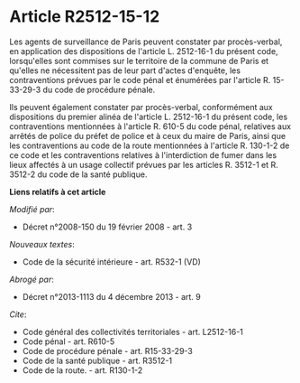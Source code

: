 # Article R2512-15-12

Les agents de surveillance de Paris peuvent constater par procès-verbal, en application des dispositions de l'article L.
2512-16-1 du présent code, lorsqu'elles sont commises sur le territoire de la commune de Paris et qu'elles ne nécessitent pas
de leur part d'actes d'enquête, les contraventions prévues par le code pénal et énumérées par l'article R. 15-33-29-3 du code
de procédure pénale. 

Ils peuvent également constater par procès-verbal, conformément aux dispositions du premier alinéa de l'article L. 2512-16-1
du présent code, les contraventions mentionnées à l'article R. 610-5 du code pénal, relatives aux arrêtés de police du préfet
de police et à ceux du maire de Paris, ainsi que les contraventions au code de la route mentionnées à l'article R. 130-1-2 de
ce code et les contraventions relatives à l'interdiction de fumer dans les lieux affectés à un usage collectif prévues par
les articles R. 3512-1 et R. 3512-2 du code de la santé publique.

**Liens relatifs à cet article**

_Modifié par_:

  - Décret n°2008-150 du 19 février 2008 - art. 3

_Nouveaux textes_:

  - Code de la sécurité intérieure - art. R532-1 (VD)

_Abrogé par_:

  - Décret n°2013-1113 du 4 décembre 2013 - art. 9

_Cite_:

  - Code général des collectivités territoriales - art. L2512-16-1
  - Code pénal - art. R610-5
  - Code de procédure pénale - art. R15-33-29-3
  - Code de la santé publique - art. R3512-1
  - Code de la route. - art. R130-1-2
